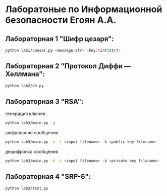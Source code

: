 # Лаборатоные по Информационной безопасности Егоян А.А.

## Лабораторная 1 "Шифр цезаря":

```bash
python lab1/caesar.py <message:str> <key:(int|str)>
```

## Лабораторная 2 "Протокол Диффи — Хеллмана":

```bash
python lab2/dh.py
```

## Лабораторная 3 "RSA":

генерация ключей
```bash
python lab3/main.py -g
```
шифрование сообщения
```bash
python lab3/main.py -e -i <input filename> -k <public key filename>
```
дешифровка сообщения
```bash
python lab3/main.py -d -i <input filename> -k <private key filename>
```

## Лабораторная 4 "SRP-6":
```bash
python lab3/test.py
```